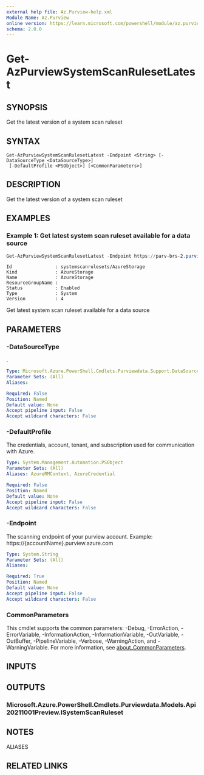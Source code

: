 ```yaml
---
external help file: Az.Purview-help.xml
Module Name: Az.Purview
online version: https://learn.microsoft.com/powershell/module/az.purview/get-azpurviewsystemscanrulesetlatest
schema: 2.0.0
---
```


# Get-AzPurviewSystemScanRulesetLatest

## SYNOPSIS
Get the latest version of a system scan ruleset

## SYNTAX

```
Get-AzPurviewSystemScanRulesetLatest -Endpoint <String> [-DataSourceType <DataSourceType>]
 [-DefaultProfile <PSObject>] [<CommonParameters>]
```

## DESCRIPTION
Get the latest version of a system scan ruleset

## EXAMPLES

### Example 1: Get latest system scan ruleset available for a data source
```powershell
Get-AzPurviewSystemScanRulesetLatest -Endpoint https://parv-brs-2.purview.azure.com/ -DataSourceType 'AzureStorage'
```

```output
Id                : systemscanrulesets/AzureStorage
Kind              : AzureStorage
Name              : AzureStorage
ResourceGroupName :
Status            : Enabled
Type              : System
Version           : 4
```

Get latest system scan ruleset available for a data source

## PARAMETERS

### -DataSourceType
.

```yaml
Type: Microsoft.Azure.PowerShell.Cmdlets.Purviewdata.Support.DataSourceType
Parameter Sets: (All)
Aliases:

Required: False
Position: Named
Default value: None
Accept pipeline input: False
Accept wildcard characters: False
```

### -DefaultProfile
The credentials, account, tenant, and subscription used for communication with Azure.

```yaml
Type: System.Management.Automation.PSObject
Parameter Sets: (All)
Aliases: AzureRMContext, AzureCredential

Required: False
Position: Named
Default value: None
Accept pipeline input: False
Accept wildcard characters: False
```

### -Endpoint
The scanning endpoint of your purview account.
Example: https://{accountName}.purview.azure.com

```yaml
Type: System.String
Parameter Sets: (All)
Aliases:

Required: True
Position: Named
Default value: None
Accept pipeline input: False
Accept wildcard characters: False
```

### CommonParameters
This cmdlet supports the common parameters: -Debug, -ErrorAction, -ErrorVariable, -InformationAction, -InformationVariable, -OutVariable, -OutBuffer, -PipelineVariable, -Verbose, -WarningAction, and -WarningVariable. For more information, see [about_CommonParameters](http://go.microsoft.com/fwlink/?LinkID=113216).

## INPUTS

## OUTPUTS

### Microsoft.Azure.PowerShell.Cmdlets.Purviewdata.Models.Api20211001Preview.ISystemScanRuleset

## NOTES

ALIASES

## RELATED LINKS
